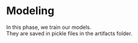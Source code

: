 # Modeling

In this phase, we train our models.  
They are saved in pickle files in the artifacts folder. 
